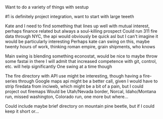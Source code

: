 Want to do a variety of things with sestup

#1 is definitely project integration, want to start with large teeeth

Kate and I need to find something that lines up well with mutual interest, perhaps finance related but always a soul-killing prospect 
Could run 311 fire data through NYC, the api would obviously be quick asl but I can't imagine it would be particularly interesting
Perhaps kate can swing on this, maybe twenty hours of work, thinking roman empire, grain shipments, who knows

Main swing is blending something econostat, would be nice to maybe throw some fastai in there
I will admit that increased competence with git, control, etc. will help significantly
One swing at a time though

The fire directory with API use might be interesting, though having a fire-series through Google maps api might be a better call, given I would have to strip firedata from inciweb, which might be a bit of a pain, but I could project out firemaps
Would be Utah/Nevada border, Norcal, Idaho/Montana run, missed washington, Colorado run, one more but where...

Could include maybe brief directory on mountain pine beetle, but if I could keep it short or...